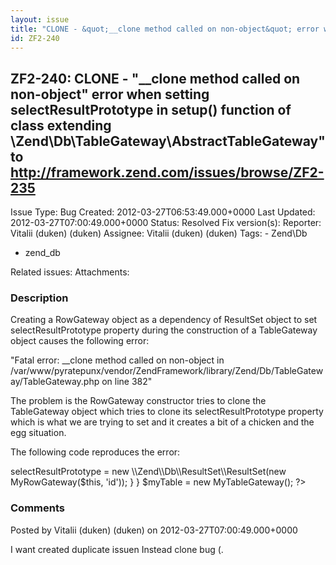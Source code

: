 ```yaml
---
layout: issue
title: "CLONE - &quot;__clone method called on non-object&quot; error when setting selectResultPrototype in setup() function of class extending \Zend\Db\TableGateway\AbstractTableGateway&quot; to http://framework.zend.com/issues/browse/ZF2-235"
id: ZF2-240
---
```


ZF2-240: CLONE - "\_\_clone method called on non-object" error when setting selectResultPrototype in setup() function of class extending \\Zend\\Db\\TableGateway\\AbstractTableGateway" to http://framework.zend.com/issues/browse/ZF2-235
-------------------------------------------------------------------------------------------------------------------------------------------------------------------------------------------------------------------------------------------

 Issue Type: Bug Created: 2012-03-27T06:53:49.000+0000 Last Updated: 2012-03-27T07:00:49.000+0000 Status: Resolved Fix version(s): 
 Reporter:  Vitalii (duken) (duken)  Assignee:  Vitalii (duken) (duken)  Tags: - Zend\\Db
- zend\_db
 
 Related issues: 
 Attachments: 
### Description

Creating a RowGateway object as a dependency of ResultSet object to set selectResultPrototype property during the construction of a TableGateway object causes the following error:

"Fatal error: \_\_clone method called on non-object in /var/www/pyratepunx/vendor/ZendFramework/library/Zend/Db/TableGateway/TableGateway.php on line 382"

The problem is the RowGateway constructor tries to clone the TableGateway object which tries to clone its selectResultPrototype property which is what we are trying to set and it creates a bit of a chicken and the egg situation.

The following code reproduces the error:

 <?php class MyRowGateway extends \\Zend\\Db\\RowGateway\\RowGateway { } class MyTableGateway extends \\Zend\\Db\\TableGateway\\AbstractTableGateway { public function setup() { $this->selectResultPrototype = new \\Zend\\Db\\ResultSet\\ResultSet(new MyRowGateway($this, 'id')); } } $myTable = new MyTableGateway(); ?> 

 

### Comments

Posted by Vitalii (duken) (duken) on 2012-03-27T07:00:49.000+0000

I want created duplicate issuen Instead clone bug (.

 

 